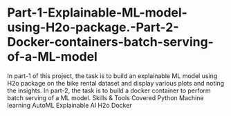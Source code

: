 # Part-1-Explainable-ML-model-using-H2o-package.-Part-2-Docker-containers-batch-serving-of-a-ML-model
In part-1 of this project, the task is to build an explainable ML model using H2o package on the bike rental dataset and display various plots and noting the insights. In part-2, the task is to build a docker container to perform batch serving of a ML model.
Skills & Tools Covered
Python
Machine learning
AutoML
Explainable AI
H2o
Docker
